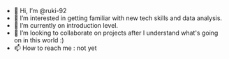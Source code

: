 - 👋 Hi, I’m @ruki-92
- 👀 I’m interested in getting familiar with new tech skills and data analysis.
- 🌱 I’m currently on introduction level.
- 💞️ I’m looking to collaborate on projects after I understand what's going on in this world :)
- 📫 How to reach me : not yet

<!---
ruki-92/ruki-92 is a ✨ special ✨ repository because its `README.md` (this file) appears on your GitHub profile.
You can click the Preview link to take a look at your changes.
--->
